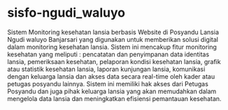 # sisfo-ngudi_waluyo
Sistem Monitoring kesehatan lansia berbasis Website di Posyandu Lansia Ngudi waluyo Banjarsari yang digunakan untuk memberikan solusi digital dalam monitoring kesehatan lansia. Sistem ini mencakup fitur monitoring kesehatan yang meliputi : pencatatan dan penyimpanan data identitas lansia, pemeriksaan kesehatan, pelaporan kondisi kesehatan lansia, grafik atau statistik kesehatan lansia, laporan kunjungan lansia, komunikasi dengan keluarga lansia dan akses data secara real-time oleh kader atau petugas posyandu lainnya. Sistem ini memiliki hak akses dari Petugas Posyandu dan juga pihak keluarga lansia yang akan memudahkan dalam mengelola data lansia dan meningkatkan efisiensi pemantauan kesehatan.
